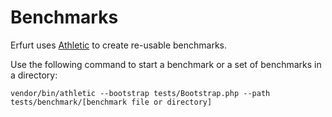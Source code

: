 # Benchmarks #

Erfurt uses [Athletic](https://github.com/polyfractal/athletic) to create re-usable benchmarks.

Use the following command to start a benchmark or a set of benchmarks in a directory:

    vendor/bin/athletic --bootstrap tests/Bootstrap.php --path tests/benchmark/[benchmark file or directory]